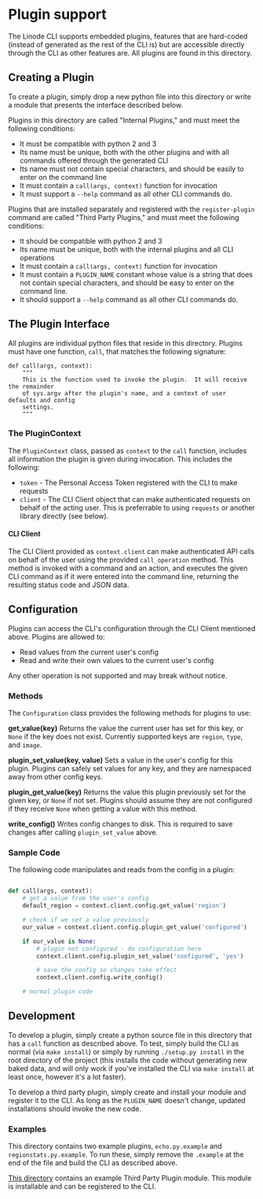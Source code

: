 # Plugin support

The Linode CLI supports embedded plugins, features that are hard-coded (instead
of generated as the rest of the CLI is) but are accessible directly through the
CLI as other features are.  All plugins are found in this directory.

## Creating a Plugin

To create a plugin, simply drop a new python file into this directory or write a
module that presents the interface described below.

Plugins in this directory are called "Internal Plugins," and must meet the
following conditions:

 * It must be compatible with python 2 and 3
 * Its name must be unique, both with the other plugins and with all commands
   offered through the generated CLI
 * Its name must not contain special characters, and should be easily to enter
   on the command line
 * It must contain a `call(args, context)` function for invocation
 * It must support a `--help` command as all other CLI commands do.

Plugins that are installed separately and registered with the `register-plugin`
command are called "Third Party Plugins," and must meet the following
conditions:

 * It should be compatible with python 2 and 3
 * Its name must be unique, both with the internal plugins and all CLI operations
 * It must contain a `call(args, context)` function for invocation
 * It must contain a `PLUGIN_NAME` constant whose value is a string that does not
   contain special characters, and should be easy to enter on the command line.
 * It should support a `--help` command as all other CLI commands do.

## The Plugin Interface

All plugins are individual python files that reside in this directory.  Plugins
must have one function, `call`, that matches the following signature:

```
def call(args, context):
    """
    This is the function used to invoke the plugin.  It will receive the remainder
    of sys.argv after the plugin's name, and a context of user defaults and config
    settings.
    """
```

### The PluginContext

The `PluginContext` class, passed as `context` to the `call` function, includes
all information the plugin is given during invocation.  This includes the following:

 * `token` - The Personal Access Token registered with the CLI to make requests
 * `client` - The CLI Client object that can make authenticated requests on behalf
    of the acting user.  This is preferrable to using `requests` or another library
    directly (see below).

#### CLI Client

The CLI Client provided as `context.client` can make authenticated API calls on
behalf of the user using the provided `call_operation` method.  This method is
invoked with a command and an action, and executes the given CLI command as if
it were entered into the command line, returning the resulting status code and
JSON data.

## Configuration

Plugins can access the CLI's configuration through the CLI Client mentioned above.
Plugins are allowed to:

 * Read values from the current user's config
 * Read and write their own values to the current user's config

Any other operation is not supported and may break without notice.

### Methods

The `Configuration` class provides the following methods for plugins to use:

**get_value(key)** Returns the value the current user has set for this key, or `None`
if the key does not exist.  Currently supported keys are `region`, `type`, and `image`.

**plugin_set_value(key, value)** Sets a value in the user's config for this plugin.
Plugins can safely set values for any key, and they are namespaced away from other
config keys.

**plugin_get_value(key)** Returns the value this plugin previously set for the given
key, or `None` if not set.  Plugins should assume they are not configured if they
receive `None` when getting a value with this method.

**write_config()** Writes config changes to disk.  This is required to save changes
after calling `plugin_set_value` above.

### Sample Code

The following code manipulates and reads from the config in a plugin:

```python

def call(args, context):
    # get a value from the user's config
    default_region = context.client.config.get_value('region')

    # check if we set a value previously
    our_value = context.client.config.plugin_get_value('configured')

    if our_value is None:
        # plugin not configured - do configuration here
        context.client.config.plugin_set_value('configured', 'yes')

        # save the config so changes take effect
        context.client.config.write_config()

    # normal plugin code
```

## Development

To develop a plugin, simply create a python source file in this directory that
has a `call` function as described above.  To test, simply build the CLI as
normal (via `make install`) or simply by running `./setup.py install` in the
root directory of the project (this installs the code without generating new
baked data, and will only work if you've installed the CLI via `make install`
at least once, however it's a lot faster).

To develop a third party plugin, simply create and install your module and register
it to the CLI.  As long as the `PLUGIN_NAME` doesn't change, updated installations
should invoke the new code.

### Examples

This directory contains two example plugins, `echo.py.example` and
`regionstats.py.example`.  To run these, simply remove the `.example` at the end
of the file and build the CLI as described above.

[This directory](https://github.com/linode/linode-cli/tree/main/examples/third-party-plugin)
contains an example Third Party Plugin module.  This module is installable and
can be registered to the CLI.
